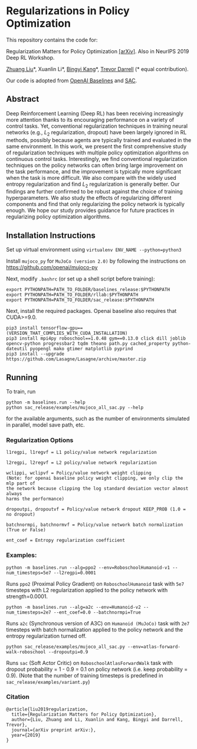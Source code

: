 # Regularizations in Policy Optimization

This repository contains the code for:  

Regularization Matters for Policy Optimization [[arXiv]](https://arxiv.org/abs/1910.09191). Also in NeurIPS 2019 Deep RL Workshop.

[Zhuang Liu](https://liuzhuang13.github.io/)\*, Xuanlin Li\*, [Bingyi Kang](scholar.google.com.sg/citations?user=NmHgX-wAAAAJ)\*, [Trevor Darrell](https://people.eecs.berkeley.edu/~trevor/) (\* equal contribution).

Our code is adopted from [OpenAI Baselines](https://github.com/openai/baselines) and [SAC](https://github.com/haarnoja/sac).

## Abstract 
Deep Reinforcement Learning (Deep RL) has been receiving increasingly more
attention thanks to its encouraging performance on a variety of control tasks.
Yet, conventional regularization techniques in training neural networks (e.g.,
$L_2$ regularization, dropout) have been largely ignored in RL methods,
possibly because agents are typically trained and evaluated in the same
environment. In this work, we present the first comprehensive study of
regularization techniques with multiple policy optimization algorithms on
continuous control tasks. Interestingly, we find conventional regularization
techniques on the policy networks can often bring large improvement on the task
performance, and the improvement is typically more significant when the task is
more difficult. We also compare with the widely used entropy regularization and
find $L_2$ regularization is generally better. Our findings are further
confirmed to be robust against the choice of training hyperparameters. We also
study the effects of regularizing different components and find that only
regularizing the policy network is typically enough. We hope our study provides
guidance for future practices in regularizing policy optimization algorithms.


## Installation Instructions

Set up virtual environment using `virtualenv ENV_NAME --python=python3`

Install `mujoco_py` for `MuJoCo (version 2.0)` by following the instructions on https://github.com/openai/mujoco-py

Next, modify `.bashrc` (or set up a shell script before training):
```
export PYTHONPATH=PATH_TO_FOLDER/baselines_release:$PYTHONPATH
export PYTHONPATH=PATH_TO_FOLDER/rllab:$PYTHONPATH
export PYTHONPATH=PATH_TO_FOLDER/sac_release:$PYTHONPATH
```

Next, install the required packages. Openai baseline also requires that CUDA>=9.0.
```
pip3 install tensorflow-gpu==(VERSION_THAT_COMPLIES_WITH_CUDA_INSTALLATION)
pip3 install mpi4py roboschool==1.0.48 gym==0.13.0 click dill joblib opencv-python progressbar2 tqdm theano path.py cached_property python-dateutil pyopengl mako gtimer matplotlib pyprind
pip3 install --upgrade https://github.com/Lasagne/Lasagne/archive/master.zip
```

## Running

To train, run 
```
python -m baselines.run --help
python sac_release/examples/mujoco_all_sac.py --help
```
for the available arguments, such as the number of environments simulated in parallel, model save path, etc.

### Regularization Options
```
l1regpi, l1regvf = L1 policy/value network regularization

l2regpi, l2regvf = L2 policy/value network regularization

wclippi, wclipvf = Policy/value network weight clipping
(Note: for openai baseline policy weight clipping, we only clip the mlp part of 
the network because clipping the log standard deviation vector almost always 
harms the performance)

dropoutpi, dropoutvf = Policy/value network dropout KEEP_PROB (1.0 = no dropout)

batchnormpi, batchnormvf = Policy/value network batch normalization (True or False)

ent_coef = Entropy regularization coefficient
```

### Examples:
```
python -m baselines.run --alg=ppo2 --env=RoboschoolHumanoid-v1 --num_timesteps=5e7 --l2regpi=0.0001
```
Runs `ppo2` (Proximal Policy Gradient) on `RoboschoolHumanoid` task with `5e7` timesteps with L2 regularization applied to the policy network with strength=0.0001.

```
python -m baselines.run --alg=a2c --env=Humanoid-v2 --num_timesteps=2e7 --ent_coef=0.0 --batchnormpi=True
```
Runs `a2c` (Synchronous version of A3C) on `Humanoid (MuJoCo)` task with `2e7` timesteps with batch normalization applied to the policy network and the entropy regularization turned off.

```
python sac_release/examples/mujoco_all_sac.py --env=atlas-forward-walk-roboschool --dropoutpi=0.9
```
Runs `sac` (Soft Actor Critic) on `RoboschoolAtlasForwardWalk` task with dropout probability = 1 - 0.9 = 0.1 on policy network (i.e. keep probability = 0.9).
(Note that the number of training timesteps is predefined in `sac_release/examples/variant.py`)


### Citation

```
@article{liu2019regularization,
  title={Regularization Matters for Policy Optimization},
  author={Liu, Zhuang and Li, Xuanlin and Kang, Bingyi and Darrell, Trevor},
  journal={arXiv preprint arXiv:},
  year={2019}
}
```
